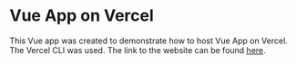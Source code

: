 # Vue App on Vercel

This Vue app was created to demonstrate how to host Vue App on Vercel. The Vercel CLI was used. The link to the website can be found [here](https://hello-world-vue-swart.vercel.app/).
